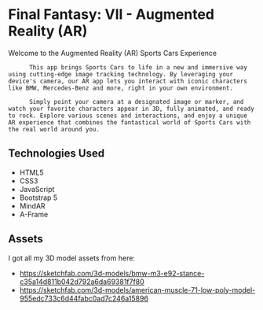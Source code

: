 # Final Fantasy: VII - Augmented Reality (AR) 

 Welcome to the Augmented Reality (AR) Sports Cars Experience

          This app brings Sports Cars to life in a new and immersive way using cutting-edge image tracking technology. By leveraging your device's camera, our AR app lets you interact with iconic characters like BMW, Mercedes-Benz and more, right in your own environment.

          Simply point your camera at a designated image or marker, and watch your favorite characters appear in 3D, fully animated, and ready to rock. Explore various scenes and interactions, and enjoy a unique AR experience that combines the fantastical world of Sports Cars with the real world around you.

## Technologies Used

- HTML5
- CSS3
- JavaScript
- Bootstrap 5
- MindAR
- A-Frame

## Assets

I got all my 3D model assets from here:
- https://sketchfab.com/3d-models/bmw-m3-e92-stance-c35a14d811b042d792a6da69381f7f80
- https://sketchfab.com/3d-models/american-muscle-71-low-poly-model-955edc733c6d44fabc0ad7c246a15896
